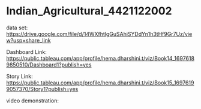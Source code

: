 # Indian_Agricultural_4421122002

data set: https://drive.google.com/file/d/14WXfhtlgGuSAhiSYDdYn1h3tHf9Gr7Uz/view?usp=share_link

Dashboard Link: https://public.tableau.com/app/profile/hema.dharshini.t/viz/Book14_16976189850510/Dashboard1?publish=yes

Story Link: https://public.tableau.com/app/profile/hema.dharshini.t/viz/Book15_16976199057370/Story1?publish=yes

video demonstration:
